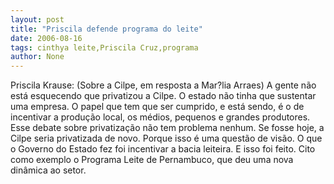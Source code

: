 ```yaml
---
layout: post
title: "Priscila defende programa do leite"
date: 2006-08-16
tags: cinthya leite,Priscila Cruz,programa
author: None
---
```

Priscila Krause:
(Sobre a Cilpe, em resposta&nbsp;a Mar?lia Arraes)
A gente não está esquecendo que privatizou a Cilpe. O estado não tinha que sustentar uma empresa. O papel que tem que ser cumprido, e está sendo, é o de incentivar a produção local, os médios, pequenos e grandes produtores. Esse debate sobre privatização não tem problema nenhum. Se fosse hoje, a Cilpe seria privatizada de novo. Porque isso é uma questão de visão. O que o Governo do Estado fez foi incentivar a bacia leiteira. E isso foi feito. Cito como exemplo o Programa Leite de Pernambuco, que deu uma nova dinâmica ao setor. 